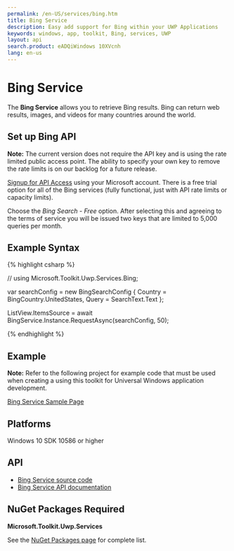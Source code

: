 ```yaml
---
permalink: /en-US/services/bing.htm
title: Bing Service 
description: Easy add support for Bing within your UWP Applications
keywords: windows, app, toolkit, Bing, services, UWP
layout: api
search.product: eADQiWindows 10XVcnh
lang: en-us
---
```


# Bing Service

The **Bing Service** allows you to retrieve Bing results. Bing can return web results, images, and videos for many countries around the world.

## Set up Bing API

**Note:**  The current version does not require the API key and is using the rate limited public access point.  The ability to specify your own key to remove the rate limits is on our backlog for a future release.

[Signup for API Access](https://www.microsoft.com/cognitive-services/en-us/sign-up) using your Microsoft account.  There is a free trial option for all of the Bing services (fully functional, just with API rate limits or capacity limits).

Choose the *Bing Search - Free* option.  After selecting this and agreeing to the terms of service you will be issued two keys that are limited to 5,000 queries per month.

## Example Syntax

{% highlight csharp %}

// using Microsoft.Toolkit.Uwp.Services.Bing;

var searchConfig = new BingSearchConfig
{
    Country = BingCountry.UnitedStates,
    Query = SearchText.Text
};

ListView.ItemsSource = await BingService.Instance.RequestAsync(searchConfig, 50);

{% endhighlight %}

## Example

**Note:** Refer to the following project for example code that must be used when creating a using this toolkit for Universal Windows application development.

[Bing Service Sample Page](https://github.com/Microsoft/UWPCommunityToolkit/tree/master/Microsoft.Toolkit.Uwp.SampleApp/SamplePages/Bing%20Service)

## Platforms 

Windows 10 SDK 10586 or higher

## API

* [Bing Service source code](https://github.com/Microsoft/UWPCommunityToolkit/tree/master/Microsoft.Toolkit.Uwp.Services/Services/Bing)
* [Bing Service API documentation]({{site.baseurl}}/{{page.lang}}/api/Microsoft_Toolkit_Uwp_Services_Bing_BingService.htm)

## NuGet Packages Required

**Microsoft.Toolkit.Uwp.Services**

See the [NuGet Packages page]({{site.baseurl}}/{{page.lang}}/get-started/nugetpackages.md) for complete list.

